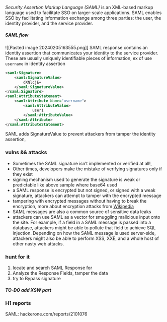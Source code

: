 *Security Assertion Markup Language (SAML)* is an XML-based markup language used to facilitate SSO on larger-scale applications.
SAML enables SSO by facilitating information exchange among three parties: the user, the identity provider, and the service provider.
##### SAML flow
![[Pasted image 20240205163555.png]] 
SAML response contains an identity assertion that communicates your identity to the service provider. These are usually uniquely identifiable pieces of information, ex of use `username` in identity assertion
```XML
<saml:Signature> 
	<saml:SignatureValue> 
		dXNlcjE= 
	</saml:SignatureValue> 
</saml:Signature>
<saml:AttributeStatement> 
	<saml:Attribute Name="username"> 
		<saml:AttributeValue> 
			user1 
		</saml:AttributeValue> 
	</saml:Attribute> 
</saml:AttributeStatement>
```
SAML adds SignatureValue to prevent attackers from tamper the identity assertion, 
### vulns && attacks
- Sometimes the SAML signature isn’t implemented or verified at all!, 
- Other times, developers make the mistake of verifying signatures only if they exist
- signing mechanism used to generate the signature is weak or predictable like above sample where base64 used
- a SAML response is encrypted but not signed, or signed with a weak signature, attackers can attempt to tamper with the encrypted message
- tampering with encrypted messages without having to break the encryption, more about encryption attacks from [Wikipedia](https://en.wikipedia.org/wiki/Encryption#Attacks_and_countermeasures)
- SAML messages are also a common source of sensitive data leaks
- attackers can use SAML as a vector for smuggling malicious input onto the site. For example, if a field in a SAML message is passed into a database, attackers might be able to pollute that field to achieve SQL injection. Depending on how the SAML message is used server-side, attackers might also be able to perform XSS, XXE, and a whole host of other nasty web attacks.

### hunt for it
1. locate and search SAML Response for 
2. Analyze the Response Fields, tamper the data
3. try to Bypass  signature
##### TO-DO add XSW part



### H1 reports
SAML: hackerone.com/reports/2101076